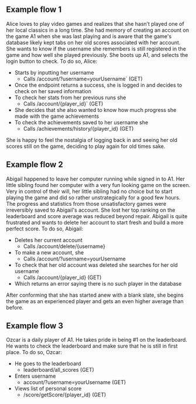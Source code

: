 ## Example flow 1
 Alice loves to play video games and realizes that she hasn’t played one of her local classics in a long time. She had memory of creating an account on the game A1 when she was last playing and is aware that the game's database likely kept tabs on her old scores associated with her account. She wants to know if the username she remembers is still registered in the game and how well she played previously. She boots up A1, and selects the login button to check.
To do so, Alice: 
* Starts by inputting her username 
  * Calls /account/?username=yourUsername` (GET)
* Once the endpoint returns a success, she is logged in and decides to check on her saved information
* To check her stats from her previous runs she
  * Calls /account/{player_id}` (GET)
* She decides that she also wanted to know how much progress she made with the game achievements
* To check the achievements saved to her username she
  * Calls /achievements/history/{player_id} (GET)

She is happy to feel the nostalgia of logging back in and seeing her old scores still on the game, deciding to play again for old times sake.


## Example flow 2
 Abigail happened to leave her computer running while signed in to A1. Her little sibling found her computer with a very fun looking game on the screen. Very in control of their will, her little sibling had no choice but to start playing the game and did so rather unstrategically for a good few hours. The progress and statistics from those unsatisfactory games were irreversibly saved to Abigail's account. She lost her top ranking on the leaderboard and score average was reduced beyond repair. Abigail is quite frustrated and wants to delete her account to start fresh and build a more perfect score.
To do so, Abigail:
* Deletes her current account 
  * Calls  /account/delete/{username}
* To make a new account, she
  * Calls /account/?username=yourUsername
* To check that her old account was deleted she searches for her old username
  * Calls /account/{player_id} (GET)
* Which returns an error saying there is no such player in the database

After conforming that she has started anew with a blank slate, she begins the game as an experienced player and gets an even higher average than before.


## Example flow 3
Ozcar is a daily player of A1. He takes pride in being #1 on the leaderboard. He wants to check the leaderboard and make sure that he is still in first place.
To do so, Ozcar:
* He goes to the leaderboard
  * leaderboard/all_scores (GET)
* Enters username
  * account/?username=yourUsername (GET)
* Views list of personal score
  * /score/getScore/{player_id} (GET)

